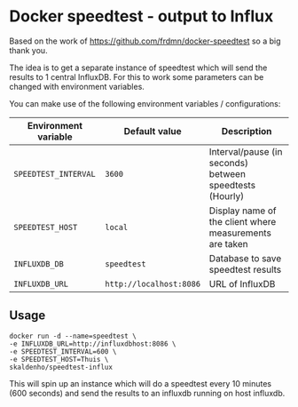 # Docker speedtest - output to Influx
Based on the work of https://github.com/frdmn/docker-speedtest so a big thank you.

The idea is to get a separate instance of speedtest which will send the results to 1 central InfluxDB.
For this to work some parameters can be changed with environment variables.

You can make use of the following environment variables / configurations:

| Environment variable | Default value | Description
|----------------------|---------------|------------|
| `SPEEDTEST_INTERVAL` | `3600` | Interval/pause (in seconds) between speedtests (Hourly) |
| `SPEEDTEST_HOST` | `local` | Display name of the client where measurements are taken |
| `INFLUXDB_DB` | `speedtest` | Database to save speedtest results |
| `INFLUXDB_URL` | `http://localhost:8086` | URL of InfluxDB |

## Usage

```shell
docker run -d --name=speedtest \
-e INFLUXDB_URL=http://influxdbhost:8086 \
-e SPEEDTEST_INTERVAL=600 \
-e SPEEDTEST_HOST=Thuis \
skaldenho/speedtest-influx
```

This will spin up an instance which will do a speedtest every 10 minutes (600 seconds) and send the results to an influxdb running on host influxdb.